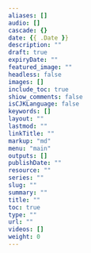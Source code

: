 ```yaml
---
aliases: []
audio: []
cascade: {}
date: {{ .Date }}
description: ""
draft: true
expiryDate: ""
featured_image: ""
headless: false
images: []
include_toc: true
shiow_comments: false
isCJKLanguage: false
keywords: []
layout: ""
lastmod: ""
linkTitle: ""
markup: "md"
menu: "main"
outputs: []
publishDate: ""
resource: ""
series: ""
slug: ""
summary: ""
title: ""
toc: true
type: ""
url: ""
videos: []
weight: 0
---
```

